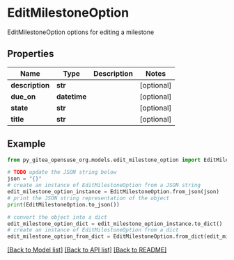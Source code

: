 # EditMilestoneOption

EditMilestoneOption options for editing a milestone

## Properties

Name | Type | Description | Notes
------------ | ------------- | ------------- | -------------
**description** | **str** |  | [optional] 
**due_on** | **datetime** |  | [optional] 
**state** | **str** |  | [optional] 
**title** | **str** |  | [optional] 

## Example

```python
from py_gitea_opensuse_org.models.edit_milestone_option import EditMilestoneOption

# TODO update the JSON string below
json = "{}"
# create an instance of EditMilestoneOption from a JSON string
edit_milestone_option_instance = EditMilestoneOption.from_json(json)
# print the JSON string representation of the object
print(EditMilestoneOption.to_json())

# convert the object into a dict
edit_milestone_option_dict = edit_milestone_option_instance.to_dict()
# create an instance of EditMilestoneOption from a dict
edit_milestone_option_from_dict = EditMilestoneOption.from_dict(edit_milestone_option_dict)
```
[[Back to Model list]](../README.md#documentation-for-models) [[Back to API list]](../README.md#documentation-for-api-endpoints) [[Back to README]](../README.md)


